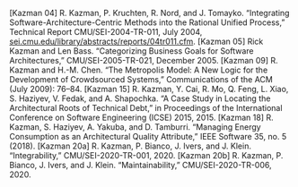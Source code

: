 [Kazman 04] R. Kazman, P. Kruchten, R. Nord, and J. Tomayko. “Integrating Software-Architecture-Centric Methods into the Rational Unified Process,” Technical Report CMU/SEI-2004-TR-011, July 2004, [sei.cmu.edu/library/abstracts/reports/04tr011.cfm](http://sei.cmu.edu/library/abstracts/reports/04tr011.cfm). [Kazman 05] Rick Kazman and Len Bass. “Categorizing Business Goals for Software Architectures,” CMU/SEI-2005-TR-021, December 2005. [Kazman 09] R. Kazman and H.-M. Chen. “The Metropolis Model: A New Logic for the Development of Crowdsourced Systems,” Communications of the ACM (July 2009): 76–84. [Kazman 15] R. Kazman, Y. Cai, R. Mo, Q. Feng, L. Xiao, S. Haziyev, V. Fedak, and A. Shapochka. “A Case Study in Locating the Architectural Roots of Technical Debt,” in Proceedings of the International Conference on Software Engineering (ICSE) 2015, 2015. [Kazman 18] R. Kazman, S. Haziyev, A. Yakuba, and D. Tamburri. “Managing Energy Consumption as an Architectural Quality Attribute,” IEEE Software 35, no. 5 (2018). [Kazman 20a] R. Kazman, P. Bianco, J. Ivers, and J. Klein. “Integrability,” CMU/SEI-2020-TR-001, 2020. [Kazman 20b] R. Kazman, P. Bianco, J. Ivers, and J. Klein. “Maintainability,” CMU/SEI-2020-TR-006, 2020.